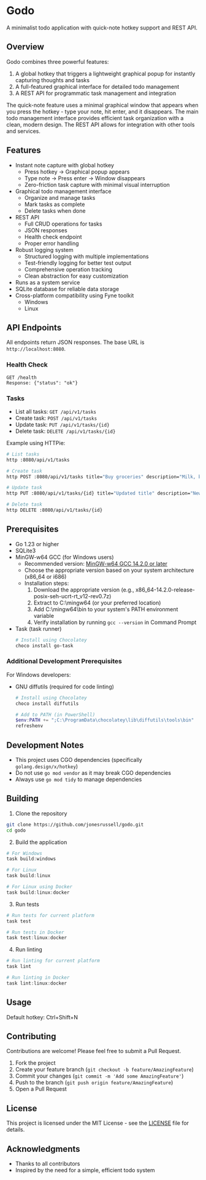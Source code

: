 # Godo

A minimalist todo application with quick-note hotkey support and REST API.

## Overview

Godo combines three powerful features:
1. A global hotkey that triggers a lightweight graphical popup for instantly capturing thoughts and tasks
2. A full-featured graphical interface for detailed todo management
3. A REST API for programmatic task management and integration

The quick-note feature uses a minimal graphical window that appears when you press the hotkey - type your note, hit enter, and it disappears. The main todo management interface provides efficient task organization with a clean, modern design. The REST API allows for integration with other tools and services.

## Features

- Instant note capture with global hotkey
  - Press hotkey → Graphical popup appears
  - Type note → Press enter → Window disappears
  - Zero-friction task capture with minimal visual interruption
- Graphical todo management interface
  - Organize and manage tasks
  - Mark tasks as complete
  - Delete tasks when done
- REST API
  - Full CRUD operations for tasks
  - JSON responses
  - Health check endpoint
  - Proper error handling
- Robust logging system
  - Structured logging with multiple implementations
  - Test-friendly logging for better test output
  - Comprehensive operation tracking
  - Clean abstraction for easy customization
- Runs as a system service
- SQLite database for reliable data storage
- Cross-platform compatibility using Fyne toolkit
  - Windows
  - Linux

## API Endpoints

All endpoints return JSON responses. The base URL is `http://localhost:8080`.

### Health Check
```
GET /health
Response: {"status": "ok"}
```

### Tasks
- List all tasks: `GET /api/v1/tasks`
- Create task: `POST /api/v1/tasks`
- Update task: `PUT /api/v1/tasks/{id}`
- Delete task: `DELETE /api/v1/tasks/{id}`

Example using HTTPie:
```bash
# List tasks
http :8080/api/v1/tasks

# Create task
http POST :8080/api/v1/tasks title="Buy groceries" description="Milk, bread, eggs"

# Update task
http PUT :8080/api/v1/tasks/{id} title="Updated title" description="New description"

# Delete task
http DELETE :8080/api/v1/tasks/{id}
```

## Prerequisites

- Go 1.23 or higher
- SQLite3
- MinGW-w64 GCC (for Windows users)
  - Recommended version: [MinGW-w64 GCC 14.2.0 or later](https://github.com/niXman/mingw-builds-binaries/releases)
  - Choose the appropriate version based on your system architecture (x86_64 or i686)
  - Installation steps:
    1. Download the appropriate version (e.g., x86_64-14.2.0-release-posix-seh-ucrt-rt_v12-rev0.7z)
    2. Extract to C:\mingw64 (or your preferred location)
    3. Add C:\mingw64\bin to your system's PATH environment variable
    4. Verify installation by running `gcc --version` in Command Prompt
- Task (task runner)
  ```powershell
  # Install using Chocolatey
  choco install go-task
  ```

### Additional Development Prerequisites

For Windows developers:
- GNU diffutils (required for code linting)
  ```powershell
  # Install using Chocolatey
  choco install diffutils
  
  # Add to PATH (in PowerShell)
  $env:PATH += ";C:\ProgramData\chocolatey\lib\diffutils\tools\bin"
  refreshenv
  ```

## Development Notes

- This project uses CGO dependencies (specifically `golang.design/x/hotkey`)
- Do not use `go mod vendor` as it may break CGO dependencies
- Always use `go mod tidy` to manage dependencies

## Building

1. Clone the repository
```bash
git clone https://github.com/jonesrussell/godo.git
cd godo
```

2. Build the application
```powershell
# For Windows
task build:windows

# For Linux
task build:linux

# For Linux using Docker
task build:linux:docker
```

3. Run tests
```powershell
# Run tests for current platform
task test

# Run tests in Docker
task test:linux:docker
```

4. Run linting
```powershell
# Run linting for current platform
task lint

# Run linting in Docker
task lint:linux:docker
```

## Usage

Default hotkey: Ctrl+Shift+N

## Contributing

Contributions are welcome! Please feel free to submit a Pull Request.

1. Fork the project
2. Create your feature branch (`git checkout -b feature/AmazingFeature`)
3. Commit your changes (`git commit -m 'Add some AmazingFeature'`)
4. Push to the branch (`git push origin feature/AmazingFeature`)
5. Open a Pull Request

## License

This project is licensed under the MIT License - see the [LICENSE](LICENSE) file for details.

## Acknowledgments

- Thanks to all contributors
- Inspired by the need for a simple, efficient todo system
